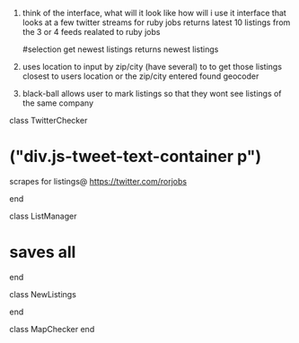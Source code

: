 1. think of the interface, what will it look like how will i use it
   interface that looks at a few twitter streams for ruby jobs
   returns latest 10 listings from the 3 or 4 feeds realated to ruby jobs


   #selection get newest listings returns newest listings

2. uses location to input by zip/city (have several) to to get those listings closest to
    users location or the zip/city entered
    found geocoder

3. black-ball allows user to mark listings so that they wont see listings of the same company



class TwitterChecker
 # ("div.js-tweet-text-container p")
  scrapes for listings@ https://twitter.com/rorjobs

end

class ListManager
# saves all

end

class NewListings

end

class MapChecker
end
